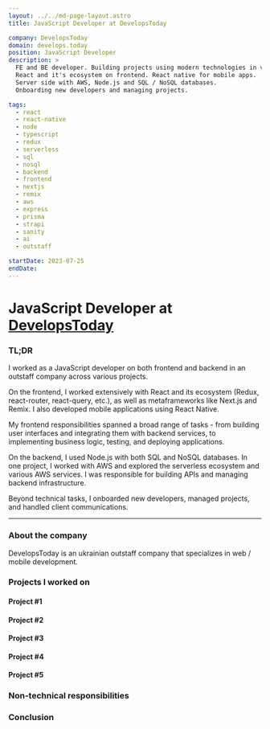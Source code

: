 ```yaml
---
layout: ../../md-page-layout.astro
title: JavaScript Developer at DevelopsToday

company: DevelopsToday
domain: develops.today
position: JavaScript Developer
description: >
  FE and BE developer. Building projects using modern technologies in various domains.
  React and it's ecosystem on frontend. React native for mobile apps.
  Server side with AWS, Node.js and SQL / NoSQL databases.
  Onboarding new developers and managing projects.

tags:
  - react
  - react-native
  - node
  - typescript
  - redux
  - serverless
  - sql
  - nosql
  - backend
  - frontend
  - nextjs
  - remix
  - aws
  - express
  - prisma
  - strapi
  - sanity
  - ai
  - outstaff

startDate: 2023-07-25
endDate:
---
```


# JavaScript Developer at [DevelopsToday](https://develops.today/)

### TL;DR

I worked as a JavaScript developer on both frontend and backend in an outstaff company across various projects.

On the frontend, I worked extensively with React and its ecosystem (Redux, react-router, react-query, etc.), as well as metaframeworks like Next.js and Remix.
I also developed mobile applications using React Native.

My frontend responsibilities spanned a broad range of tasks - from building user interfaces and integrating them with backend services,
to implementing business logic, testing, and deploying applications.

On the backend, I used Node.js with both SQL and NoSQL databases. In one project,
I worked with AWS and explored the serverless ecosystem and various AWS services.
I was responsible for building APIs and managing backend infrastructure.

Beyond technical tasks, I onboarded new developers, managed projects, and handled client communications.

---

### About the company

DevelopsToday is an ukrainian outstaff company that specializes in web / mobile development.

### Projects I worked on
#### Project #1
#### Project #2
#### Project #3
#### Project #4
#### Project #5

### Non-technical responsibilities

### Conclusion
